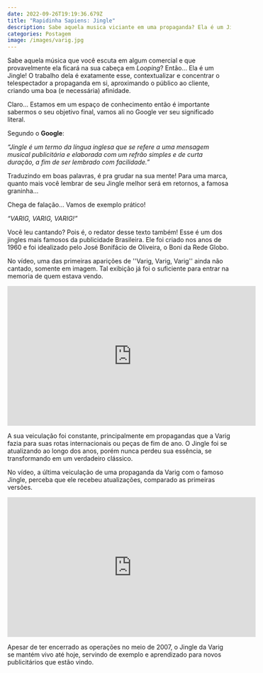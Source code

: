 ```yaml
---
date: 2022-09-26T19:19:36.679Z
title: "Rapidinha Sapiens: Jingle"
description: Sabe aquela musica viciante em uma propaganda? Ela é um Jingle!
categories: Postagem
image: /images/varig.jpg
---
```

Sabe aquela música que você escuta em algum comercial e que provavelmente ela ficará na sua cabeça em *Looping*? Então… Ela é um Jingle! O trabalho dela é exatamente esse, contextualizar e concentrar o telespectador a propaganda em si, aproximando o público ao cliente, criando uma boa (e necessária) afinidade.

Claro… Estamos em um espaço de conhecimento então é importante sabermos o seu objetivo final, vamos ali no Google ver seu significado literal.

Segundo o **Google**:

*“Jingle é um termo da língua inglesa que se refere a uma mensagem musical publicitária e elaborada com um refrão simples e de curta duração, a fim de ser lembrado com facilidade.”*

Traduzindo em boas palavras, é pra grudar na sua mente! Para uma marca, quanto mais você lembrar de seu Jingle melhor será em retornos, a famosa graninha…

Chega de falação… Vamos de exemplo prático!

*“VARIG, VARIG, VARIG!”*

Você leu cantando? Pois é, o redator desse texto também! Esse é um dos jingles mais famosos da publicidade Brasileira. Ele foi criado nos anos de 1960 e foi idealizado pelo José Bonifácio de Oliveira, o Boni da Rede Globo.

No vídeo, uma das primeiras aparições de ''Varig, Varig, Varig'' ainda não cantado, somente em imagem. Tal exibição já foi o suficiente para entrar na memoria de quem estava vendo. 

<iframe width="560" height="315" src="https://www.youtube.com/embed/3mWCNGMWR1s" title="YouTube video player" frameborder="0" allow="accelerometer; autoplay; clipboard-write; encrypted-media; gyroscope; picture-in-picture" allowfullscreen></iframe>

A sua veiculação foi constante, principalmente em propagandas que a Varig fazia para suas rotas internacionais ou peças de fim de ano. O Jingle foi se atualizando ao longo dos anos, porém nunca perdeu sua essência, se transformando em um verdadeiro clássico.

No vídeo, a última veiculação de uma propaganda da Varig com o famoso Jingle, perceba que ele recebeu atualizações, comparado as primeiras versões.

<iframe width="560" height="315" src="https://www.youtube.com/embed/jXCbAOqiNG8" title="YouTube video player" frameborder="0" allow="accelerometer; autoplay; clipboard-write; encrypted-media; gyroscope; picture-in-picture" allowfullscreen></iframe>

Apesar de ter encerrado as operações no meio de 2007, o Jingle da Varig se mantém vivo até hoje, servindo de exemplo e aprendizado para novos publicitários que estão vindo.
